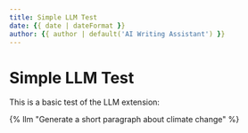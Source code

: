 ```yaml
---
title: Simple LLM Test
date: {{ date | dateFormat }}
author: {{ author | default('AI Writing Assistant') }}
---
```


# Simple LLM Test

This is a basic test of the LLM extension:

{% llm "Generate a short paragraph about climate change" %} 